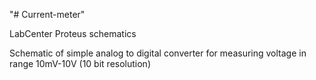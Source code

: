 "# Current-meter" 

LabCenter Proteus schematics

Schematic of simple analog to digital converter for measuring voltage in range 10mV-10V (10 bit resolution)